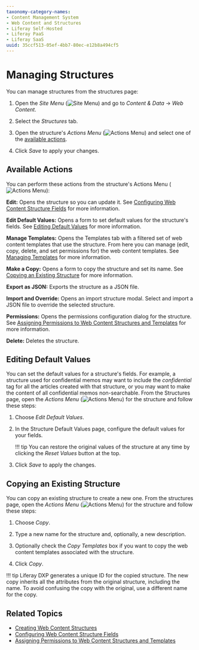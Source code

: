 ```yaml
---
taxonomy-category-names:
- Content Management System
- Web Content and Structures
- Liferay Self-Hosted
- Liferay PaaS
- Liferay SaaS
uuid: 35ccf513-05ef-4bb7-80ec-e12b8a494cf5
---
```


# Managing Structures

You can manage structures from the structures page:

1. Open the *Site Menu* (![Site Menu](../../../images/icon-product-menu.png)) and go to *Content & Data* &rarr; *Web Content*.

1. Select the *Structures* tab.

1. Open the structure's *Actions Menu* (![Actions Menu](../../../images/icon-actions.png)) and select one of the [available actions](#available-actions).

1. Click *Save* to apply your changes.

## Available Actions

You can perform these actions from the structure's Actions Menu (![Actions Menu](../../../images/icon-actions.png)):

**Edit:** Opens the structure so you can update it. See [Configuring Web Content Structure Fields](./configuring-web-content-structure-fields.md) for more information.

**Edit Default Values:** Opens a form to set default values for the structure's fields. See [Editing Default Values](#editing-default-values) for more information.

**Manage Templates:** Opens the Templates tab with a filtered set of web content templates that use the structure. From here you can manage (edit, copy, delete, and set permissions for) the web content templates. See [Managing Templates](../web-content-templates/creating-web-content-templates.md) for more information.

**Make a Copy:** Opens a form to copy the structure and set its name. See [Copying an Existing Structure](#copying-an-existing-structure) for more information.

**Export as JSON:** Exports the structure as a JSON file.

**Import and Override:** Opens an import structure modal. Select and import a JSON file to override the selected structure.

**Permissions:** Opens the permissions configuration dialog for the structure. See [Assigning Permissions to Web Content Structures and Templates](./assigning-permissions-to-web-content-structures-and-templates.md) for more information.

**Delete:** Deletes the structure.

## Editing Default Values

You can set the default values for a structure's fields. For example, a structure used for confidential memos may want to include the *confidential* tag for all the articles created with that structure, or you may want to make the content of all confidential memos non-searchable. From the Structures page, open the *Actions Menu* (![Actions Menu](../../../images/icon-actions.png)) for the structure and follow these steps:

1. Choose *Edit Default Values*.

1. In the Structure Default Values page, configure the default values for your fields.

   !!! tip
       You can restore the original values of the structure at any time by clicking the *Reset Values* button at the top.

1. Click *Save* to apply the changes.

## Copying an Existing Structure

You can copy an existing structure to create a new one. From the structures page, open the *Actions Menu* (![Actions Menu](../../../images/icon-actions.png)) for the structure and follow these steps:

1. Choose *Copy*.

1. Type a new name for the structure and, optionally, a new description.

1. Optionally check the *Copy Templates* box if you want to copy the web content templates associated with the structure.

1. Click *Copy*.

!!! tip
    Liferay DXP generates a unique ID for the copied structure. The new copy inherits all the attributes from the original structure, including the name. To avoid confusing the copy with the original, use a different name for the copy.

## Related Topics

- [Creating Web Content Structures](./creating-web-content-structures.md)
- [Configuring Web Content Structure Fields](./configuring-web-content-structure-fields.md)
- [Assigning Permissions to Web Content Structures and Templates](./assigning-permissions-to-web-content-structures-and-templates.md)
